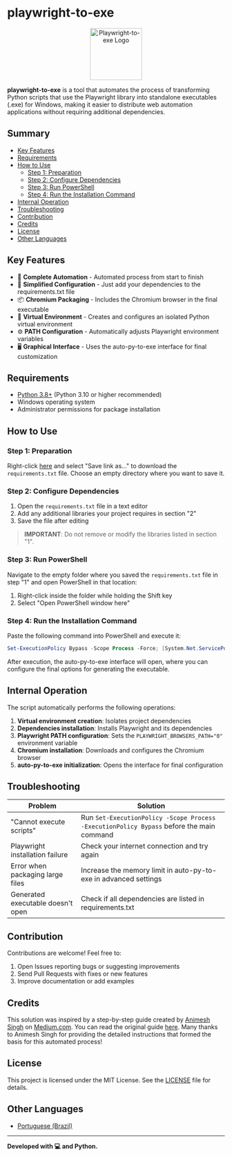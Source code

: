 # playwright-to-exe

<p align="center">
  <img src="https://playwright.dev/img/playwright-logo.svg" alt="Playwright-to-exe Logo" width="120"/>
</p>

**playwright-to-exe** is a tool that automates the process of transforming Python scripts that use the Playwright library into standalone executables (.exe) for Windows, making it easier to distribute web automation applications without requiring additional dependencies.

## Summary

- [Key Features](#key-features)
- [Requirements](#requirements)
- [How to Use](#how-to-use)
  - [Step 1: Preparation](#step-1-preparation)
  - [Step 2: Configure Dependencies](#step-2-configure-dependencies)
  - [Step 3: Run PowerShell](#step-3-run-powershell)
  - [Step 4: Run the Installation Command](#step-4-run-the-installation-command)
- [Internal Operation](#internal-operation)
- [Troubleshooting](#troubleshooting)
- [Contribution](#contribution)
- [Credits](#credits)
- [License](#license)
- [Other Languages](#other-languages)

## Key Features

- 🚀 **Complete Automation** - Automated process from start to finish
- 🔧 **Simplified Configuration** - Just add your dependencies to the requirements.txt file
- 📦 **Chromium Packaging** - Includes the Chromium browser in the final executable
- 🔄 **Virtual Environment** - Creates and configures an isolated Python virtual environment
- ⚙️ **PATH Configuration** - Automatically adjusts Playwright environment variables
- 🖥️ **Graphical Interface** - Uses the auto-py-to-exe interface for final customization

## Requirements

- [Python 3.8+](https://www.python.org/downloads/) (Python 3.10 or higher recommended)
- Windows operating system
- Administrator permissions for package installation

## How to Use

### Step 1: Preparation

Right-click [here](https://raw.githubusercontent.com/A-Assuncao/playwright-to-exe/main/requirements.txt) and select "Save link as..." to download the `requirements.txt` file. Choose an empty directory where you want to save it.

### Step 2: Configure Dependencies

1. Open the `requirements.txt` file in a text editor
2. Add any additional libraries your project requires in section "2"
3. Save the file after editing

> **IMPORTANT**: Do not remove or modify the libraries listed in section "1".

### Step 3: Run PowerShell

Navigate to the empty folder where you saved the `requirements.txt` file in step "1" and open PowerShell in that location:

1. Right-click inside the folder while holding the Shift key
2. Select "Open PowerShell window here"

### Step 4: Run the Installation Command

Paste the following command into PowerShell and execute it:

```powershell
Set-ExecutionPolicy Bypass -Scope Process -Force; [System.Net.ServicePointManager]::SecurityProtocol = [System.Net.ServicePointManager]::SecurityProtocol -bor 3072; iex "&{$((New-Object System.Net.WebClient).DownloadString('https://raw.githubusercontent.com/A-Assuncao/playwright-to-exe/main/setup_install_venv.ps1'))}"
```

After execution, the auto-py-to-exe interface will open, where you can configure the final options for generating the executable.

## Internal Operation

The script automatically performs the following operations:

1. **Virtual environment creation**: Isolates project dependencies
2. **Dependencies installation**: Installs Playwright and its dependencies
3. **Playwright PATH configuration**: Sets the `PLAYWRIGHT_BROWSERS_PATH="0"` environment variable
4. **Chromium installation**: Downloads and configures the Chromium browser
5. **auto-py-to-exe initialization**: Opens the interface for final configuration

## Troubleshooting

| Problem | Solution |
|---------|----------|
| "Cannot execute scripts" | Run `Set-ExecutionPolicy -Scope Process -ExecutionPolicy Bypass` before the main command |
| Playwright installation failure | Check your internet connection and try again |
| Error when packaging large files | Increase the memory limit in auto-py-to-exe in advanced settings |
| Generated executable doesn't open | Check if all dependencies are listed in requirements.txt |

## Contribution

Contributions are welcome! Feel free to:

1. Open Issues reporting bugs or suggesting improvements
2. Send Pull Requests with fixes or new features
3. Improve documentation or add examples

## Credits

This solution was inspired by a step-by-step guide created by [Animesh Singh](https://medium.com/@animeshsingh161) on [Medium.com](https://medium.com). You can read the original guide [here](https://medium.com/@animeshsingh161/how-to-convert-a-python-playwright-script-into-an-executable-app-playwright-with-python-b61d8ff0ca64). Many thanks to Animesh Singh for providing the detailed instructions that formed the basis for this automated process!

## License

This project is licensed under the MIT License. See the [LICENSE](LICENSE) file for details.

## Other Languages

- [Portuguese (Brazil)](README.pt-br.md)

---

**Developed with 💻 and Python.**

